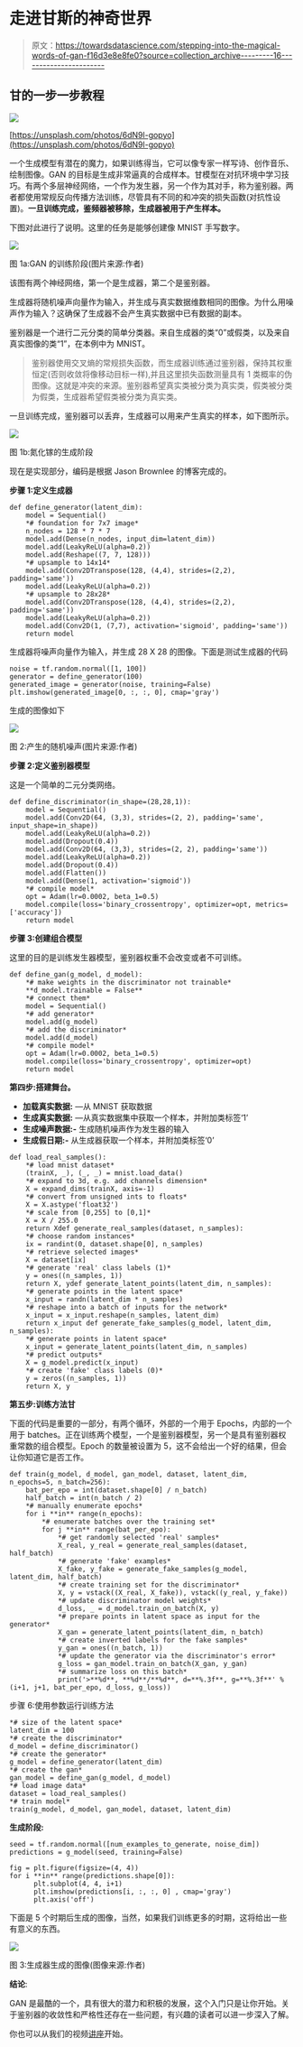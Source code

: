 # 走进甘斯的神奇世界

> 原文：<https://towardsdatascience.com/stepping-into-the-magical-words-of-gan-f16d3e8e8fe0?source=collection_archive---------16----------------------->

## 甘的一步一步教程

![](img/a7fb0420a030c2fad8c4de50a70094f7.png)

[https://unsplash.com/photos/6dN9l-gopyo](https://unsplash.com/photos/6dN9l-gopyo)

一个生成模型有潜在的魔力，如果训练得当，它可以像专家一样写诗、创作音乐、绘制图像。GAN 的目标是生成非常逼真的合成样本。甘模型在对抗环境中学习技巧。有两个多层神经网络，一个作为发生器，另一个作为其对手，称为鉴别器。两者都使用常规反向传播方法训练，尽管具有不同的和冲突的损失函数(对抗性设置)。**一旦训练完成，鉴频器被移除，生成器被用于产生样本。**

下图对此进行了说明。这里的任务是能够创建像 MNIST 手写数字。

![](img/872d3bcd904ca1affa9cdf94d0b30df4.png)

图 1a:GAN 的训练阶段(图片来源:作者)

该图有两个神经网络，第一个是生成器，第二个是鉴别器。

生成器将随机噪声向量作为输入，并生成与真实数据维数相同的图像。为什么用噪声作为输入？这确保了生成器不会产生真实数据中已有数据的副本。

鉴别器是一个进行二元分类的简单分类器。来自生成器的类“0”或假类，以及来自真实图像的类“1”，在本例中为 MNIST。

> 鉴别器使用交叉熵的常规损失函数，而生成器训练通过鉴别器，保持其权重恒定(否则收敛将像移动目标一样),并且这里损失函数测量具有 1 类概率的伪图像。这就是冲突的来源。鉴别器希望真实类被分类为真实类，假类被分类为假类，生成器希望假类被分类为真实类。

一旦训练完成，鉴别器可以丢弃，生成器可以用来产生真实的样本，如下图所示。

![](img/d8d30fb35fc7d1f3316c80bf73b5f92c.png)

图 1b:氮化镓的生成阶段

现在是实现部分，编码是根据 Jason Brownlee 的博客完成的。

**步骤 1:定义生成器**

```
def define_generator(latent_dim):
	model = Sequential()
	*# foundation for 7x7 image*
	n_nodes = 128 * 7 * 7
	model.add(Dense(n_nodes, input_dim=latent_dim))
	model.add(LeakyReLU(alpha=0.2))
	model.add(Reshape((7, 7, 128)))
	*# upsample to 14x14*
	model.add(Conv2DTranspose(128, (4,4), strides=(2,2), padding='same'))
	model.add(LeakyReLU(alpha=0.2))
	*# upsample to 28x28*
	model.add(Conv2DTranspose(128, (4,4), strides=(2,2), padding='same'))
	model.add(LeakyReLU(alpha=0.2))
	model.add(Conv2D(1, (7,7), activation='sigmoid', padding='same'))
	return model
```

生成器将噪声向量作为输入，并生成 28 X 28 的图像。下面是测试生成器的代码

```
noise = tf.random.normal([1, 100])
generator = define_generator(100)
generated_image = generator(noise, training=False)
plt.imshow(generated_image[0, :, :, 0], cmap='gray')
```

生成的图像如下

![](img/05b40f68ebfb8bb3df4402dd265692c0.png)

图 2:产生的随机噪声(图片来源:作者)

**步骤 2:定义鉴别器模型**

这是一个简单的二元分类网络。

```
def define_discriminator(in_shape=(28,28,1)):
	model = Sequential()
	model.add(Conv2D(64, (3,3), strides=(2, 2), padding='same', input_shape=in_shape))
	model.add(LeakyReLU(alpha=0.2))
	model.add(Dropout(0.4))
	model.add(Conv2D(64, (3,3), strides=(2, 2), padding='same'))
	model.add(LeakyReLU(alpha=0.2))
	model.add(Dropout(0.4))
	model.add(Flatten())
	model.add(Dense(1, activation='sigmoid'))
	*# compile model*
	opt = Adam(lr=0.0002, beta_1=0.5)
	model.compile(loss='binary_crossentropy', optimizer=opt, metrics=['accuracy'])
	return model
```

**步骤 3:创建组合模型**

这里的目的是训练发生器模型，鉴别器权重不会改变或者不可训练。

```
def define_gan(g_model, d_model):
	*# make weights in the discriminator not trainable*
	**d_model.trainable = False**
	*# connect them*
	model = Sequential()
	*# add generator*
	model.add(g_model)
	*# add the discriminator*
	model.add(d_model)
	*# compile model*
	opt = Adam(lr=0.0002, beta_1=0.5)
	model.compile(loss='binary_crossentropy', optimizer=opt)
	return model
```

**第四步:搭建舞台。**

*   **加载真实数据:** —从 MNIST 获取数据
*   **生成真实数据:** —从真实数据集中获取一个样本，并附加类标签‘1’
*   **生成噪声数据:-** 生成随机噪声作为发生器的输入
*   **生成假日期:-** 从生成器获取一个样本，并附加类标签‘0’

```
def load_real_samples():
	*# load mnist dataset*
	(trainX, _), (_, _) = mnist.load_data()
	*# expand to 3d, e.g. add channels dimension*
	X = expand_dims(trainX, axis=-1)
	*# convert from unsigned ints to floats*
	X = X.astype('float32')
	*# scale from [0,255] to [0,1]*
	X = X / 255.0
	return Xdef generate_real_samples(dataset, n_samples):
	*# choose random instances*
	ix = randint(0, dataset.shape[0], n_samples)
	*# retrieve selected images*
	X = dataset[ix]
	*# generate 'real' class labels (1)*
	y = ones((n_samples, 1))
	return X, ydef generate_latent_points(latent_dim, n_samples):
	*# generate points in the latent space*
	x_input = randn(latent_dim * n_samples)
	*# reshape into a batch of inputs for the network*
	x_input = x_input.reshape(n_samples, latent_dim)
	return x_input def generate_fake_samples(g_model, latent_dim, n_samples):
	*# generate points in latent space*
	x_input = generate_latent_points(latent_dim, n_samples)
	*# predict outputs*
	X = g_model.predict(x_input)
	*# create 'fake' class labels (0)*
	y = zeros((n_samples, 1))
	return X, y
```

**第五步:训练方法甘**

下面的代码是重要的一部分，有两个循环，外部的一个用于 Epochs，内部的一个用于 batches。正在训练两个模型，一个是鉴别器模型，另一个是具有鉴别器权重常数的组合模型。Epoch 的数量被设置为 5，这不会给出一个好的结果，但会让你知道它是否工作。

```
def train(g_model, d_model, gan_model, dataset, latent_dim, n_epochs=5, n_batch=256):
	bat_per_epo = int(dataset.shape[0] / n_batch)
	half_batch = int(n_batch / 2)
	*# manually enumerate epochs*
	for i **in** range(n_epochs):
		*# enumerate batches over the training set*
		for j **in** range(bat_per_epo):
			*# get randomly selected 'real' samples*
			X_real, y_real = generate_real_samples(dataset, half_batch)
			*# generate 'fake' examples*
			X_fake, y_fake = generate_fake_samples(g_model, latent_dim, half_batch)
			*# create training set for the discriminator*
			X, y = vstack((X_real, X_fake)), vstack((y_real, y_fake))
			*# update discriminator model weights*
			d_loss, _ = d_model.train_on_batch(X, y)
			*# prepare points in latent space as input for the generator*
			X_gan = generate_latent_points(latent_dim, n_batch)
			*# create inverted labels for the fake samples*
			y_gan = ones((n_batch, 1))
			*# update the generator via the discriminator's error*
			g_loss = gan_model.train_on_batch(X_gan, y_gan)
			*# summarize loss on this batch*
			print('>**%d**, **%d**/**%d**, d=**%.3f**, g=**%.3f**' % (i+1, j+1, bat_per_epo, d_loss, g_loss))
```

步骤 6:使用参数运行训练方法

```
*# size of the latent space*
latent_dim = 100
*# create the discriminator*
d_model = define_discriminator()
*# create the generator*
g_model = define_generator(latent_dim)
*# create the gan*
gan_model = define_gan(g_model, d_model)
*# load image data*
dataset = load_real_samples()
*# train model*
train(g_model, d_model, gan_model, dataset, latent_dim)
```

**生成阶段:**

```
seed = tf.random.normal([num_examples_to_generate, noise_dim])
predictions = g_model(seed, training=False)

fig = plt.figure(figsize=(4, 4))
for i **in** range(predictions.shape[0]):
      plt.subplot(4, 4, i+1)
      plt.imshow(predictions[i, :, :, 0] , cmap='gray')
      plt.axis('off')
```

下面是 5 个时期后生成的图像，当然，如果我们训练更多的时期，这将给出一些有意义的东西。

![](img/622ef5ee376facaee5f8dbd2e1052879.png)

图 3:生成器生成的图像(图像来源:作者)

**结论**:

GAN 是最酷的一个，具有很大的潜力和积极的发展，这个入门只是让你开始。关于鉴别器的收敛性和严格性还存在一些问题，有兴趣的读者可以进一步深入了解。

你也可以从我们的视频[讲座](https://www.youtube.com/watch?v=8iBNy0FhyDw)开始。